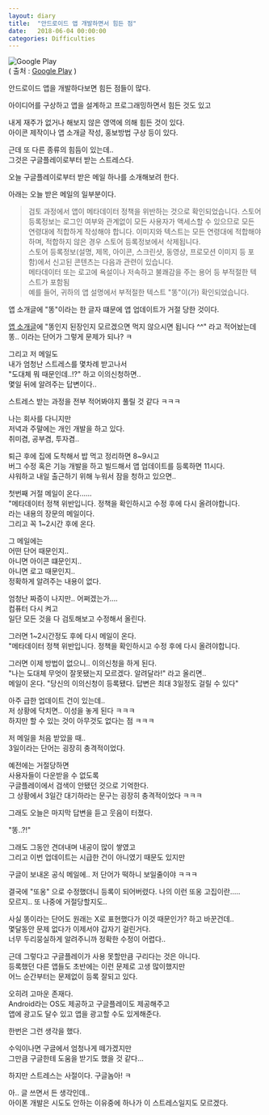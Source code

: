```yaml
---
layout: diary
title:  "안드로이드 앱 개발하면서 힘든 점"
date:   2018-06-04 00:00:00
categories: Difficulties
---
```


![Google Play](https://www.gstatic.com/android/market_images/web/play_prism_hlock_2x.png)  
( 출처 : [Google Play](https://play.google.com/store/apps) )  

안드로이드 앱을 개발하다보면 힘든 점들이 많다.  

아이디어를 구상하고 앱을 설계하고 프로그래밍하면서 힘든 것도 있고  

내게 재주가 없거나 해보지 않은 영역에 의해 힘든 것이 있다.  
아이콘 제작이나 앱 소개글 작성, 홍보방법 구상 등이 있다.  

근데 또 다른 종류의 힘듬이 있는데..  
그것은 구글플레이로부터 받는 스트레스다.  

오늘 구글플레이로부터 받은 메일 하나를 소개해보려 한다.  

<!--more-->


아래는 오늘 받은 메일의 일부분이다.  

> 검토 과정에서 앱이 메타데이터 정책을 위반하는 것으로 확인되었습니다. 스토어 등록정보는 로그인 여부와 관계없이 모든 사용자가 액세스할 수 있으므로 모든 연령대에 적합하게 작성해야 합니다. 이미지와 텍스트는 모든 연령대에 적합해야 하며, 적합하지 않은 경우 스토어 등록정보에서 삭제됩니다.  
> 스토어 등록정보(설명, 제목, 아이콘, 스크린샷, 동영상, 프로모션 이미지 등 포함)에서 신고된 콘텐츠는 다음과 관련이 있습니다.  
> 메타데이터 또는 로고에 욕설이나 저속하고 불쾌감을 주는 용어 등 부적절한 텍스트가 포함됨  
> 예를 들어, 귀하의 앱 설명에서 부적절한 텍스트 "똥"이(가) 확인되었습니다.   

앱 소개글에 "똥"이라는 한 글자 떄문에 앱 업데이트가 거절 당한 것이다.  

[앱 소개글](https://play.google.com/store/apps/details?id=com.dveamer.goso)에 "똥인지 된장인지 모르겠으면 먹지 않으시면 됩니다 ^^" 라고 적어놨는데  
똥.. 이라는 단어가 그렇게 문제가 되나? ㅋ  



그리고 저 메일도  
내가 엄청난 스트레스를 몇차례 받고나서  
"도대체 뭐 때문인데..!?" 하고 이의신청하면..  
몇일 뒤에 알려주는 답변이다..  



스트레스 받는 과정을 전부 적어봐야지 풀릴 것 같다 ㅋㅋㅋ  


나는 회사를 다니지만  
저녁과 주말에는 개인 개발을 하고 있다.  
취미겸, 공부겸, 투자겸.. 

퇴근 후에 집에 도착해서 밥 먹고 정리하면 8~9시고  
버그 수정 혹은 기능 개발을 하고 빌드해서 앱 업데이트를 등록하면 11시다.  
샤워하고 내일 출근하기 위해 누워서 잠을 청하고 있으면..  

첫번째 거절 메일이 온다......  
"메타데이터 정책 위반입니다. 정책을 확인하시고 수정 후에 다시 올려야합니다.  
라는 내용의 장문의 메일이다.  
그리고 꼭 1~2시간 후에 온다.  

그 메일에는  
어떤 단어 때문인지..  
아니면 아이콘 떄문인지..  
아니면 로고 때문인지..  
정확하게 알려주는 내용이 없다.  

엄청난 짜증이 나지만.. 어쩌겠는가....  
컴퓨터 다시 켜고  
일단 모든 것을 다 검토해보고 수정해서 올린다.  

그러면 1~2시간정도 후에 다시 메일이 온다.  
"메타데이터 정책 위반입니다. 정책을 확인하시고 수정 후에 다시 올려야합니다.  

그러면 이제 방법이 없으니.. 이의신청을 하게 된다.  
"나는 도대체 무엇이 잘못됐는지 모르겠다. 알려달라!" 라고 올리면..  
메일이 온다. "당신의 이의신청이 등록됐다. 답변은 최대 3일정도 걸릴 수 있다"  


아주 급한 업데이트 건이 있는데..  
저 상황에 닥치면.. 이성을 놓게 된다 ㅋㅋㅋ  
하지만 할 수 있는 것이 아무것도 없다는 점 ㅋㅋㅋ  

저 메일을 처음 받았을 때..  
3일이라는 단어는 굉장히 충격적이었다.  

예전에는 거절당하면  
사용자들이 다운받을 수 없도록  
구글플레이에서 검색이 안됐던 것으로 기억한다.  
그 상황에서 3일간 대기하라는 문구는 굉장히 충격적이었다 ㅋㅋㅋ  




그래도 오늘은 마지막 답변을 듣고 웃음이 터졌다.  

"똥..?!"  

그래도 그동안 견뎌내며 내공이 많이 쌓였고  
그리고 이번 업데이트는 시급한 건이 아니였기 때문도 있지만  

구글이 보내온 공식 메일에.. 저 단어가 떡하니 보일줄이야 ㅋㅋㅋ  




결국에 "또옹" 으로 수정했더니 등록이 되어버렸다. 나의 이런 또옹 고집이란.....  
모르지.. 또 나중에 거절당할지도..  

사실 똥이라는 단어도 원래는 X로 표현했다가 이것 때문인가? 하고 바꾼건데..  
몇달동안 문제 없다가 이제서야 갑자기 걸린거다.  
너무 두리뭉실하게 알려주니까 정확한 수정이 어렵다..  





근데 그렇다고 구글플레이가 사용 못할만큼 구리다는 것은 아니다.  
등록했던 다른 앱들도 초반에는 이런 문제로 고생 많이했지만  
어느 순간부터는 문제없이 등록 잘되고 있다.  

오히려 고마운 존재다.  
Android라는 OS도 제공하고 구글플레이도 제공해주고  
앱에 광고도 달수 있고 앱을 광고할 수도 있게해준다.  


한번은 그런 생각을 했다.  

수익이나면 구글에서 엄청나게 떼가겠지만  
그만큼 구글한테 도움을 받기도 했을 것 같다...  




하지만 스트레스는 사절이다. 구글놈아! ㅋ  



아.. 글 쓰면서 든 생각인데..  
아이폰 개발은 시도도 안하는 이유중에 하나가 이 스트레스일지도 모르겠다.  
